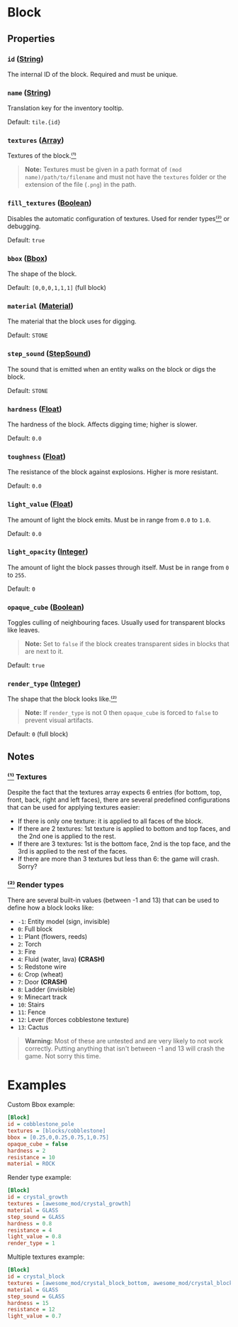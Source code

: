 # Block

## Properties
### `id` ([String](../Types.html#String))
The internal ID of the block. 
Required and must be unique.

### `name` ([String](../Types.html#String))
Translation key for the inventory tooltip.

Default: `tile.{id}`

### `textures` ([Array](../Types.html#Array))
Textures of the block.[⁽¹⁾](#Textures)
> **Note:** Textures must be given in a path format of `(mod name)/path/to/filename` and must not have the `textures` folder or the extension of the file (`.png`) in the path.

### `fill_textures` ([Boolean](../Types.html#Boolean))
Disables the automatic configuration of textures.
Used for render types[⁽²⁾](#Render%20Types) or debugging.

Default: `true`

### `bbox` ([Bbox](../Types.html#Bbox))
The shape of the block.

Default: `[0,0,0,1,1,1]` (full block)

### `material` ([Material](../Types.html#Material))
The material that the block uses for digging.

Default: `STONE`

### `step_sound` ([StepSound](../Types.html#StepSound))
The sound that is emitted when an entity walks on the block or digs the block.

Default: `STONE`

### `hardness` ([Float](../Types.html#Float))
The hardness of the block. 
Affects digging time; higher is slower.

Default: `0.0`

### `toughness` ([Float](../Types.html#Float))
The resistance of the block against explosions. 
Higher is more resistant.

Default: `0.0`

### `light_value` ([Float](../Types.html#Float))
The amount of light the block emits.
Must be in range from `0.0` to `1.0`.

Default: `0.0`

### `light_opacity` ([Integer](../Types.html#Integer))
The amount of light the block passes through itself.
Must be in range from `0` to `255`.

Default: `0`

### `opaque_cube` ([Boolean](../Types.html#Boolean))
Toggles culling of neighbouring faces.
Usually used for transparent blocks like leaves.
> **Note:** Set to `false` if the block creates transparent sides in blocks that are next to it.

Default: `true`

### `render_type` ([Integer](../Types.html#Integer))
The shape that the block looks like.[⁽²⁾](#Render%20Types)
> **Note:** If `render_type` is not 0 then `opaque_cube` is forced to `false` to prevent visual artifacts.

Default: `0` (full block)

## Notes
### [⁽¹⁾](#textures) Textures
Despite the fact that the textures array expects 6 entries (for bottom, top, front, back, right and left faces), there are several predefined configurations that can be used for applying textures easier:
- If there is only one texture: it is applied to all faces of the block.
- If there are 2 textures: 1st texture is applied to bottom and top faces, and the 2nd one is applied to the rest.
- If there are 3 textures: 1st is the bottom face, 2nd is the top face, and the 3rd is applied to the rest of the faces.
- If there are more than 3 textures but less than 6: the game will crash. Sorry?

### [⁽²⁾](#render_type) Render types
There are several built-in values (between -1 and 13) that can be used to define how a block looks like:
- `-1`: Entity model (sign, invisible)
- `0`: Full block
- `1`: Plant (flowers, reeds)
- `2`: Torch
- `3`: Fire
- `4`: Fluid (water, lava) **(CRASH)**
- `5`: Redstone wire
- `6`: Crop (wheat)
- `7`: Door **(CRASH)**
- `8`: Ladder (invisible)
- `9`: Minecart track
- `10`: Stairs
- `11`: Fence
- `12`: Lever (forces cobblestone texture)
- `13`: Cactus
> **Warning:** Most of these are untested and are very likely to not work correctly.
Putting anything that isn't between -1 and 13 will crash the game. Not sorry this time.

# Examples
Custom Bbox example:
```ini
[Block]
id = cobblestone_pole
textures = [blocks/cobblestone]
bbox = [0.25,0,0.25,0.75,1,0.75]
opaque_cube = false
hardness = 2
resistance = 10
material = ROCK
```
Render type example:
```ini
[Block]
id = crystal_growth
textures = [awesome_mod/crystal_growth]
material = GLASS
step_sound = GLASS
hardness = 0.8
resistance = 4
light_value = 0.8
render_type = 1
```
Multiple textures example:
```ini
[Block]
id = crystal_block
textures = [awesome_mod/crystal_block_bottom, awesome_mod/crystal_block_side, awesome_mod/crystal_block_top]
material = GLASS
step_sound = GLASS
hardness = 15
resistance = 12
light_value = 0.7
```